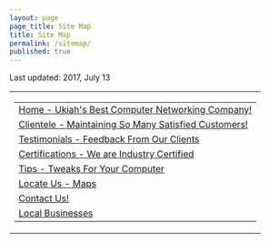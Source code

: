 ```yaml
---
layout: page
page_title: Site Map
title: Site Map
permalink: /sitemap/
published: true
---
```


<p> Last updated: 2017, July 13</p>
<table border="0" cellpadding="0">
  <tbody>
    <tr valign="top">
      <td class="lpart" colspan="100">
        <table border="0">
          <tbody>
            <tr>
              <td class="lpage"><a href="/">Home - Ukiah&#39;s Best Computer Networking Company!</a></td>
            </tr>
            <tr>
              <td class="lpage"><a href="/clientele/">Clientele - Maintaining So Many Satisfied Customers!</a></td>
            </tr>
            <tr>
              <td class="lpage"><a href="/testimonials/">Testimonials - Feedback From Our Clients</a></td>
            </tr>
            <tr>
              <td class="lpage"><a href="/certifications/">Certifications - We are Industry Certified</a></td>
            </tr>
            <tr>
              <td class="lpage"><a href="/tips/">Tips - Tweaks For Your Computer</a></td>
            </tr>
            <tr>
              <td class="lpage"><a href="/maps/">Locate Us - Maps</a></td>
            </tr>
            <tr>
              <td class="lpage"><a href="/contact/">Contact Us!</a></td>
            </tr>
            <tr>
              <td class="lpage"><a href="/local/">Local Businesses</a></td>
            </tr>
          </tbody>
        </table>
      </td>
    </tr>
  </tbody>
</table>
